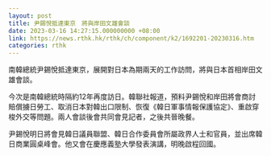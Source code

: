 ```yaml
---
layout: post
title: 尹錫悅抵達東京　將與岸田文雄會談
date: 2023-03-16 14:27:15.000000000 +08:00
link: https://news.rthk.hk/rthk/ch/component/k2/1692201-20230316.htm
categories: rthk
---
```


南韓總統尹錫悅抵達東京，展開對日本為期兩天的工作訪問，將與日本首相岸田文雄會談。

今次是南韓總統時隔約12年再度訪日。韓聯社報道，預料尹錫悅和岸田將會商討賠償擄日勞工、取消日本對韓出口限制、恢復《韓日軍事情報保護協定》、重啟穿梭外交等問題。兩人會談後會共同會見記者，之後共晉晚餐。

尹錫悅明日將會見韓日議員聯盟、韓日合作委員會所屬政界人士和官員，並出席韓日商業圓桌峰會。他又會在慶應義塾大學發表演講，明晚啟程回國。
